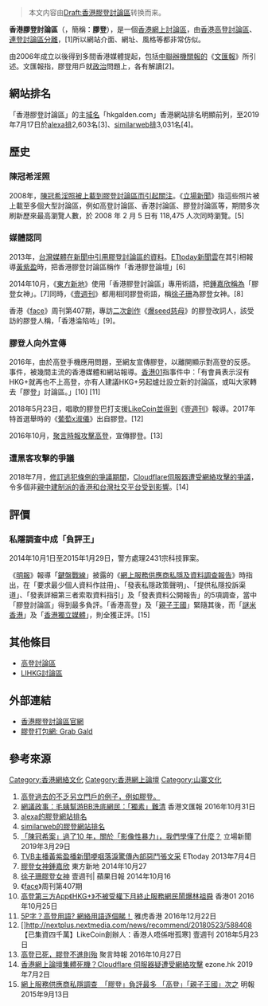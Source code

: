 > 本文内容由[Draft:香港膠登討論區](https://zh.wikipedia.org/wiki/Draft:香港膠登討論區)转换而来。


**香港膠登討論區**（，簡稱：**膠登**），是一個[香港](../Page/香港.md "wikilink")[網上討論區](https://zh.wikipedia.org/wiki/網上討論區 "wikilink")，由[香港高登討論區](https://zh.wikipedia.org/wiki/香港高登討論區 "wikilink")、[連登討論區分離](https://zh.wikipedia.org/wiki/連登討論區 "wikilink")，\[1\]所以網站介面、網址、風格等都非常仿似。

由2006年成立以後得到多間香港媒體提起，包括[中聯辦](https://zh.wikipedia.org/wiki/中聯辦 "wikilink")[機關報的](https://zh.wikipedia.org/wiki/機關報 "wikilink")《[文匯報](https://zh.wikipedia.org/wiki/文匯報 "wikilink")》所引述。文匯報指，膠登用戶就[政治](../Page/政治.md "wikilink")問題上，各有解讀\[2\]。

## 網站排名

「香港膠登討論區」的主[域名](../Page/域名.md "wikilink")「hkgalden.com」香港網站排名明顯前列，至2019年7月17日於[alexa排](https://zh.wikipedia.org/wiki/alexa "wikilink")2,603名\[3\]、[similarweb排](https://zh.wikipedia.org/wiki/similarweb "wikilink")3,031名\[4\]。

## 歷史

### 陳冠希淫照

2008年，[陳冠希](../Page/陳冠希.md "wikilink")[淫照被上載到膠登討論區而引起關注](https://zh.wikipedia.org/wiki/淫照 "wikilink")。《[立場新聞](../Page/立場新聞.md "wikilink")》指這些照片被上載至多個大型討論區，例如高登討論區、香港討論區、膠登討論區等，期間多次刷新歷來最高瀏覽人數，於 2008 年 2 月 5 日有 118,475 人次同時瀏覽。\[5\]

### 媒體認同

2013年，[台灣媒體在新聞中引用膠登討論區的資料](https://zh.wikipedia.org/wiki/台灣 "wikilink")。[ETtoday新聞雲](../Page/ETtoday新聞雲.md "wikilink")在其引相報導[黃紫盈](../Page/黃紫盈.md "wikilink")時，把香港膠登討論區稱作「香港膠登論壇」\[6\]

2014年10月，《[東方新地](../Page/東方新地.md "wikilink")》使用「香港膠登討論區」專用術語，把[鍾嘉欣稱為](https://zh.wikipedia.org/wiki/鍾嘉欣 "wikilink")「膠登女神」。\[7\]同時，《[壹週刊](https://zh.wikipedia.org/wiki/壹週刊 "wikilink")》都用相同膠登術語，稱[徐子珊](../Page/徐子珊.md "wikilink")為膠登女神。\[8\]

香港《[face](https://zh.wikipedia.org/wiki/face "wikilink")》周刊第407期，專訪[二次創作](../Page/二次創作.md "wikilink")《[爆seed慈母](https://zh.wikipedia.org/wiki/爆seed慈母 "wikilink")》的膠登改詞人，該受訪的膠登人稱，「香港淪陷咗」\[9\]。

### 膠登人向外宣傳

2016年，由於高登手機應用問題，至網友宣傳膠登，以離開顯示對高登的反感。事件，被幾間主流的香港媒體和網站報導。[香港01](../Page/香港01.md "wikilink")指事件中：「有會員表示沒有HKG+就再也不上高登，亦有人建議HKG+另起爐灶設立新的討論區，或叫大家轉去「膠登」討論區。」\[10\] \[11\]

2018年5月23日，唱歌的膠登巴打支援[LikeCoin並得到](https://zh.wikipedia.org/wiki/LikeCoin "wikilink")《[壹週刊](https://zh.wikipedia.org/wiki/壹週刊 "wikilink")》報導。2017年特首選舉時的《[葡萄x淑儀](https://zh.wikipedia.org/wiki/葡萄x淑儀 "wikilink")》出自膠登。\[12\]

2016年10月，[聚言時報攻擊高登](https://zh.wikipedia.org/wiki/聚言時報 "wikilink")，宣傳膠登。\[13\]

### 遭黑客攻擊的爭議

2018年7月，[修訂逃犯條例的爭議期間](../Page/反對逃犯條例修訂草案運動.md "wikilink")，[Cloudflare](https://zh.wikipedia.org/wiki/Cloudflare "wikilink")[伺服器遭受網絡攻擊的爭議](https://zh.wikipedia.org/wiki/伺服器 "wikilink")，令多個非[親中](../Page/親中.md "wikilink")[建制派的香港和](https://zh.wikipedia.org/wiki/建制派 "wikilink")[台灣社交平台受到影響](https://zh.wikipedia.org/wiki/台灣 "wikilink")。\[14\]

## 評價

### 私隱調查中成「負評王」

2014年10月1日至2015年1月29日，警方處理2431宗科技罪案。

《[明報](../Page/明報.md "wikilink")》報導「[鍵盤戰線](https://zh.wikipedia.org/wiki/鍵盤戰線 "wikilink")」披露的《[網上服務供應商私隱及資料調查報告](https://zh.wikipedia.org/wiki/網上服務供應商 "wikilink")》時指出，在「要求最少個人資料作註冊」、「發表私隱政策聲明」、「提供私隱投訴渠道」、「發表詳細第三者索取資料指引」及「發表資料公開報告」的5項調查，當中「膠登討論區」得到最多負評。「香港高登」及「[親子王國](../Page/親子王國.md "wikilink")」緊隨其後，而「[謎米香港](../Page/謎米香港.md "wikilink")」及「[香港獨立媒體](../Page/香港獨立媒體.md "wikilink")」，則全獲正評。\[15\]

## 其他條目

  - [高登討論區](../Page/高登討論區.md "wikilink")
  - [LIHKG討論區](../Page/LIHKG討論區.md "wikilink")

## 外部連結

  - [香港膠登討論區官網](https://www.hkgalden.com)
  - [膠登打包網: Grab Gald](https://grabgald.wlc.io/)

## 參考來源

[Category:香港網絡文化](https://zh.wikipedia.org/wiki/Category:香港網絡文化 "wikilink") [Category:香港網上論壇](https://zh.wikipedia.org/wiki/Category:香港網上論壇 "wikilink") [Category:山寨文化](https://zh.wikipedia.org/wiki/Category:山寨文化 "wikilink")

1.  [高登過去的不乏另立門戶的例子，例如膠登。](https://thestandnews.com/politics/%E9%97%9C%E6%96%BC%E6%9D%8E%E7%AB%8B%E5%B3%AF-%E7%84%A1%E5%A4%A7%E5%8F%B0-%E8%AC%9B%E5%BA%A7%E7%9A%84%E5%8D%81%E4%BA%8C%E9%BB%9E%E7%AD%86%E8%A8%98/)
2.  [網議政事：毛姨幫游BB洗底網民：「獨素」難清](http://paper.wenweipo.com/2016/11/01/HK1611010007.htm) 香港文匯報 2016年10月31日
3.  [alexa的膠登網站排名](https://www.alexa.com/siteinfo/hkgalden.com)
4.  [similarweb的膠登網站排名](https://www.similarweb.com/website/hkgalden.com)
5.  [「陳冠希案」過了10 年，關於「影像性暴力」，我們學懂了什麼？](https://thestandnews.com/society/%E9%99%B3%E5%86%A0%E5%B8%8C%E6%A1%88-%E9%81%8E%E4%BA%86-10-%E5%B9%B4-%E9%97%9C%E6%96%BC-%E5%BD%B1%E5%83%8F%E6%80%A7%E6%9A%B4%E5%8A%9B-%E6%88%91%E5%80%91%E5%AD%B8%E6%87%82%E4%BA%86%E4%BB%80%E9%BA%BC/) 立場新聞 2019年3月29日
6.  [TVB主播黃紫盈播新聞哽咽落淚驚傳內部惡鬥張文采](https://star.ettoday.net/news/236531) ETtoday 2013年7月4日
7.  [膠登女神鍾嘉欣](https://www.orientalsunday.hk/15735/%E6%9C%80%E6%96%B0%E5%A8%9B%E8%81%9E/%E3%80%90%E8%86%A0%E7%99%BB%E5%A5%B3%E7%A5%9E%E3%80%91/) 東方新地 2014年10月27
8.  [徐子珊膠登女神](https://hk.lifestyle.appledaily.com/nextplus/magazine/article/20141016/2_17389451/%E5%BE%90%E5%AD%90%E7%8F%8A%E8%86%A0%E7%99%BB%E5%A5%B3%E7%A5%9E) 壹週刊| 蘋果日報 2014年10月16
9.  《[face](https://zh.wikipedia.org/wiki/face "wikilink")》周刊第407期
10. [高登第三方App《HKG+》不被受權下月終止服務網民鬧爆林祖舜](https://www.hk01.com/%E6%95%B8%E7%A2%BC%E7%94%9F%E6%B4%BB/50570/%E9%AB%98%E7%99%BB%E7%AC%AC%E4%B8%89%E6%96%B9app-hkg-%E4%B8%8D%E8%A2%AB%E5%8F%97%E6%AC%8A%E4%B8%8B%E6%9C%88%E7%B5%82%E6%AD%A2%E6%9C%8D%E5%8B%99-%E7%B6%B2%E6%B0%91%E9%AC%A7%E7%88%86%E6%9E%97%E7%A5%96%E8%88%9C) 香港01 2016年10月25日
11. [5P字？高登用語? 網絡用語逐個睇！](https://hk.news.yahoo.com/5p%E5%AD%97-%E9%AB%98%E7%99%BB%E7%94%A8%E8%AA%9E-%E7%B6%B2%E7%B5%A1%E7%94%A8%E8%AA%9E%E9%80%90%E5%80%8B%E7%9D%87-060126719.html) 雅虎香港 2016年12月22日
12. \[\]<http://nextplus.nextmedia.com/news/recommend/20180523/588408> 【已集資四千萬】LikeCoin創辦人：香港人唔係咁孤寒\] 壹週刊 2018年5月23日
13. [高登已死，膠登不進則殆](http://polymerhk.com/articles/2016/10/27/35471/) 聚言時報 2016年10月27日
14. [香港網上論壇集體死機？Cloudflare 伺服器疑遭受網絡攻擊](https://ezone.ulifestyle.com.hk/article/2389871/%E9%A6%99%E6%B8%AF%E7%B6%B2%E4%B8%8A%E8%AB%96%E5%A3%87%E9%9B%86%E9%AB%94%E6%AD%BB%E6%A9%9F%EF%BC%9FCloudflare%20%E4%BC%BA%E6%9C%8D%E5%99%A8%E7%96%91%E9%81%AD%E5%8F%97%E7%B6%B2%E7%B5%A1%E6%94%BB%E6%93%8A) ezone.hk 2019年7月2日
15. [網上服務供應商私隱調查　「膠登」負評最多 「高登」「親子王國」次之](https://news.mingpao.com/ins/%E6%B8%AF%E8%81%9E/article/20150913/s00001/1442122586894/%E3%80%90%E7%9F%AD%E7%89%87%E3%80%91%E7%B6%B2%E4%B8%8A%E6%9C%8D%E5%8B%99%E4%BE%9B%E6%87%89%E5%95%86%E7%A7%81%E9%9A%B1%E8%AA%BF%E6%9F%A5-%E3%80%8C%E8%86%A0%E7%99%BB%E3%80%8D%E8%B2%A0%E8%A9%95%E6%9C%80%E5%A4%9A-%E3%80%8C%E9%AB%98%E7%99%BB%E3%80%8D%E3%80%8C%E8%A6%AA%E5%AD%90%E7%8E%8B%E5%9C%8B%E3%80%8D%E6%AC%A1%E4%B9%8B) 明報 2015年9月13日